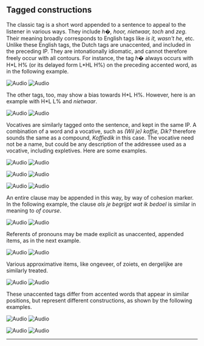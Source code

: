 Tagged constructions
--------------------

The classic tag is a short word appended to a sentence to appeal to the listener in various ways. They include _h�, hoor, nietwaar, toch_ and _zeg_. Their meaning broadly corresponds to English tags like _is it, wasn't he_, etc. Unlike these English tags, the Dutch tags are unaccented, and included in the preceding IP. They are intonationally idiomatic, and cannot therefore freely occur with all contours. For instance, the tag _h�_ always occurs with H\*L H% (or its delayed form L\*HL H%) on the preceding accented word, as in the following example.

![Audio](audio.gif) ![Audio](./audio/gif/c71_1.gif)

The other tags, too, may show a bias towards H\*L H%. However, here is an example with H\*L L% and _nietwaar_.

![Audio](audio.gif) ![Audio](./audio/gif/c71_2.gif)

Vocatives are similarly tagged onto the sentence, and kept in the same IP. A combination of a word and a vocative, such as _(Wil je) koffie, Dik?_ therefore sounds the same as a compound, _Koffiedik_ in this case. The vocative need not be a name, but could be any description of the addressee used as a vocative, including expletives. Here are some examples.

![Audio](audio.gif) ![Audio](./audio/gif/c71_3.gif)

![Audio](audio.gif) ![Audio](./audio/gif/c71_4.gif)

![Audio](audio.gif) ![Audio](./audio/gif/c71_5.gif)

An entire clause may be appended in this way, by way of cohesion marker. In the following example, the clause _als je begrijpt wat ik bedoel_ is similar in meaning to _of course_.

![Audio](audio.gif) ![Audio](./audio/gif/c71_6.gif)

Referents of pronouns may be made explicit as unaccented, appended items, as in the next example.

![Audio](audio.gif) ![Audio](./audio/gif/c71_7.gif)

Various approximative items, like ongeveer, of zoiets, en dergelijke are similarly treated.

![Audio](audio.gif) ![Audio](./audio/gif/c71_8.gif)

These unaccented tags differ from accented words that appear in similar positions, but represent different constructions, as shown by the following examples.

![Audio](audio.gif) ![Audio](./audio/gif/c71_9.gif)

![Audio](audio.gif) ![Audio](./audio/gif/c71_10.gif)

* * *

<div class="exercise" data-exercise-id="exercise7/7A/exercise7a.json"></div>
